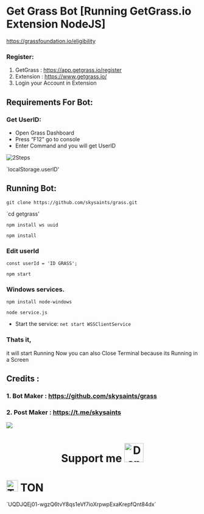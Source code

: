 # Get Grass Bot [Running GetGrass.io Extension NodeJS]

https://grassfoundation.io/eligibility

### Register:
1. GetGrass : https://app.getgrass.io/register
2. Extension : https://www.getgrass.io/
3. Login your Account in Extension

## Requirements For Bot:
### Get UserID:
- Open Grass Dashboard
- Press “F12” go to console
- Enter Command and you will get UserID

![2Steps](https://raw.github.com/skysaints/grass/master/images/235202.png)

`localStorage.userID'

## Running Bot:

`git clone https://github.com/skysaints/grass.git`

`cd getgrass'

`npm install ws uuid`

`npm install`

### Edit userId

`const userId = 'ID GRASS';`

`npm start`

### Windows services.

`npm install node-windows`

`node service.js`

- Start the service:
`net start WSSClientService`


### Thats it,
it will start Running
Now you can also Close Terminal because its Running in a Screen

## Credits :
### 1. Bot Maker : https://github.com/skysaints/grass
### 2. Post Maker : https://t.me/skysaints

<img src="https://user-images.githubusercontent.com/73097560/115834477-dbab4500-a447-11eb-908a-139a6edaec5c.gif">
<h1 align="center"> Support me <img src="https://www.kindpng.com/picc/b/237-2379108_donate-icon-png.png" alt="Donate logo" width="50" height="50"></h1>
<h1 align="left">
  <img src="https://cryptologos.cc/logos/toncoin-ton-logo.svg?v=032" alt="Toncoin logo" width="30" height="30">
  TON</h1>
`UQDJQEj01-wgzQ6tvY8qs1eVf7ioXrpwpExaKrepfQnt84dx`
